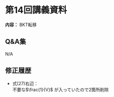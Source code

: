# 第14回講義資料  
**内容：** BKT転移
## Q&A集 
N/A
## 修正履歴  
- 式(27)右辺：  
    不要な$\frac{1}{V}$ が入っていたので2箇所削除<br>
